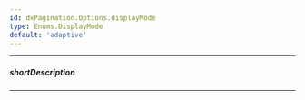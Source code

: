 ```yaml
---
id: dxPagination.Options.displayMode
type: Enums.DisplayMode
default: 'adaptive'
---
```

---
##### shortDescription
<!-- Description goes here -->

---
<!-- Description goes here -->
